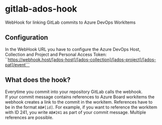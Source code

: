 # gitlab-ados-hook

WebHook for linking GitLab commits to Azure DevOps WorkItems

## Configuration

In the WebHook URL you have to configure the Azure DevOps Host, Collection and Project and Personal Access Token:  
``https://webhook.host/[ados-host]/[ados-collection]/[ados-project]/[ados-pat]/event```

## What does the hook?

Everytime you commit into your repository GitLab calls the webhook.  
If your commit message contains references to Azure Board workitems the webhook creates a link to the commit in the workitem. References have to be in the format ``AB#[id]``. For example, if you want to reference the workitem with ID 241, you write ``AB#241`` as part of your commit message. Multiple references are possible.
